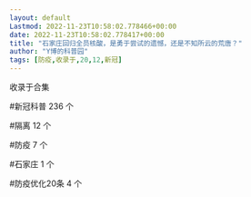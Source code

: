 ```yaml
---
layout: default
Lastmod: 2022-11-23T10:58:02.778466+00:00
date: 2022-11-23T10:58:02.778417+00:00
title: "石家庄回归全员核酸，是勇于尝试的遗憾，还是不知所云的荒唐？"
author: "Y博的科普园"
tags: [防疫,收录于,20,12,新冠]
---
```


收录于合集

#新冠科普 236 个

#隔离 12 个

#防疫 7 个

#石家庄 1 个

#防疫优化20条 4 个

